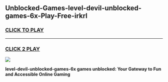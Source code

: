 
## Unblocked-Games-level-devil-unblocked-games-6x-Play-Free-irkrl
<h3>
<a href="https://premium76.site?title=level-devil-unblocked-games-6x&ref=15A">CLICK TO PLAY</a></h3>
<hr>

<h3>
<a href="https://premium76.site?title=level-devil-unblocked-games-6x&ref=15A">CLICK 2 PLAY</a>
  
</h3>

<a href="https://premium76.site?title=level-devil-unblocked-games-6x&ref=15A"><img src="https://clearcache.store/games.png"></a>


**level-devil-unblocked-games-6x games unblocked: Your Gateway to Fun and Accessible Online Gaming**
